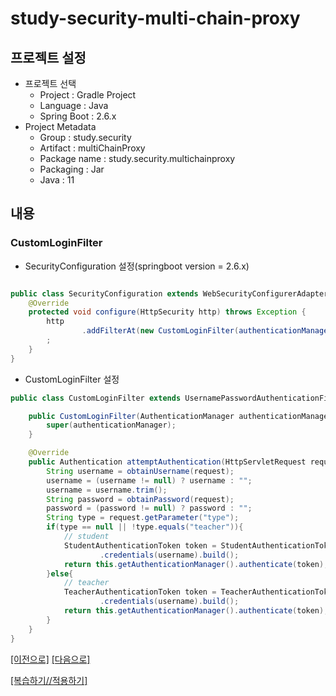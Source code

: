 # study-security-multi-chain-proxy

## 프로젝트 설정
- 프로젝트 선택
    - Project : Gradle Project
    - Language : Java
    - Spring Boot : 2.6.x
- Project Metadata
    - Group : study.security
    - Artifact : multiChainProxy
    - Package name : study.security.multichainproxy
    - Packaging : Jar
    - Java : 11

## 내용

### CustomLoginFilter
- SecurityConfiguration 설정(springboot version = 2.6.x)
```java

public class SecurityConfiguration extends WebSecurityConfigurerAdapter {
    @Override
    protected void configure(HttpSecurity http) throws Exception {
        http
                .addFilterAt(new CustomLoginFilter(authenticationManager(), UsernamePasswordAuthenticationFilter.class)
        ;
    }
}
```
- CustomLoginFilter 설정
```java
public class CustomLoginFilter extends UsernamePasswordAuthenticationFilter {

    public CustomLoginFilter(AuthenticationManager authenticationManager){
        super(authenticationManager);
    }

    @Override
    public Authentication attemptAuthentication(HttpServletRequest request, HttpServletResponse response) throws AuthenticationException {
        String username = obtainUsername(request);
        username = (username != null) ? username : "";
        username = username.trim();
        String password = obtainPassword(request);
        password = (password != null) ? password : "";
        String type = request.getParameter("type");
        if(type == null || !type.equals("teacher")){
            // student
            StudentAuthenticationToken token = StudentAuthenticationToken.builder()
                    .credentials(username).build();
            return this.getAuthenticationManager().authenticate(token);
        }else{
            // teacher
            TeacherAuthenticationToken token = TeacherAuthenticationToken.builder()
                    .credentials(username).build();
            return this.getAuthenticationManager().authenticate(token);
        }
    }
}
```

[[이전으로]](https://github.com/heechul90/study-security-basic-authentication) [[다음으로]](https://github.com/heechul90/study-security-user-details)


[[복습하기//적용하기]](https://github.com/heechul90/heech-member-server)